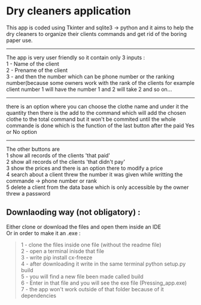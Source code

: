 # Dry cleaners application 
This app is coded using Tkinter and sqlite3 -> python and it aims to help the dry cleaners to organize their clients commands and get rid of the boring paper use.
__________________________________________________________

The app is very user friendly so it contain only 3 inputs :<br />
1 - Name of the client <br />
2 - Prename of the client <br />
3 - and then the number which can be phone number or the ranking number(because some owners work with the rank of the clients for example client number 1 will have the number 1 and 2 will take 2 and so on...
_________________________________________________________
there is an option where you can choose the clothe name and under it the quantity 
then there is the add to the command which will add the chosen clothe to the total command but it won't be commited 
until the whole commande is done which is the function of the last button after the paid Yes or No option       
________________________________________________________
The other buttons are <br />
1 show all records of the clients 'that paid'<br /> 
2 show all records of the clients 'that didn't pay'<br />
3 show the prices and there is an option there to modify a price <br />
4 search about a client threw the number it was given while writting the commande -> phone number or rank<br /> 
5 delete a client from the data base which is only accessible by the owner threw a password <br />

## Downlaoding way (not obligatory) : 
Either clone or download the files and open them inside an IDE<br />
Or in order to make it an .exe :<br />
> 1 - clone the files inside one file (without the readme file)<br />
> 2 - open a terminal inisde that file<br />
> 3 - write pip install cx-freeze<br />
> 4 - after downloading it write in the same terminal python setup.py build<br /> 
> 5 - you will find a new file been made called build<br />
> 6 - Enter in that file and you will see the exe file (Pressing_app.exe)<br />
> 7 - the app won't work outside of that folder because of it dependencies  <br />
